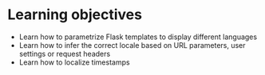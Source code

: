 # Learning objectives

- Learn how to parametrize Flask templates to display different languages
- Learn how to infer the correct locale based on URL parameters, user settings or request headers
- Learn how to localize timestamps
